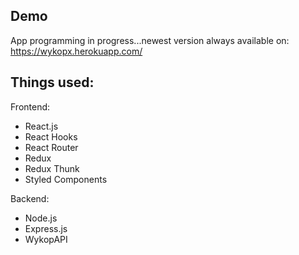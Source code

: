 ## Demo

App programming in progress...newest version always available on:
https://wykopx.herokuapp.com/

## Things used:

Frontend:
- React.js
- React Hooks
- React Router
- Redux
- Redux Thunk
- Styled Components

Backend:
- Node.js
- Express.js
- WykopAPI
